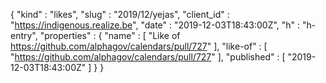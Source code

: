 {
  "kind" : "likes",
  "slug" : "2019/12/yejas",
  "client_id" : "https://indigenous.realize.be",
  "date" : "2019-12-03T18:43:00Z",
  "h" : "h-entry",
  "properties" : {
    "name" : [ "Like of https://github.com/alphagov/calendars/pull/727" ],
    "like-of" : [ "https://github.com/alphagov/calendars/pull/727" ],
    "published" : [ "2019-12-03T18:43:00Z" ]
  }
}

